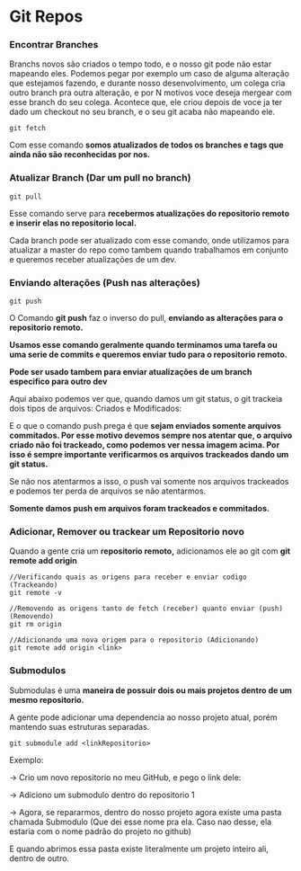 Git Repos
=========

### Encontrar Branches

Branchs novos são criados o tempo todo, e o nosso git pode não estar mapeando eles. Podemos pegar por exemplo um caso de alguma alteração que estejamos fazendo, e durante nosso desenvolvimento, um colega cria outro branch pra outra alteração, e por N motivos voce deseja mergear com esse branch do seu colega. Acontece que, ele criou depois de voce ja ter dado um checkout no seu branch, e o seu git acaba não mapeando ele.

```
git fetch

```

Com esse comando **somos atualizados de todos os branches e tags que ainda não são reconhecidas por nos.**


### Atualizar Branch (Dar um pull no branch)

```
git pull

```

Esse comando serve para **recebermos atualizações do repositorio remoto e inserir elas no repositorio local.**

Cada branch pode ser atualizado com esse comando, onde utilizamos para atualizar a master do repo como tambem quando trabalhamos em conjunto e queremos receber atualizações de um dev.


### Enviando alterações (Push nas alterações)

```
git push

```

O Comando **git push** faz o inverso do pull, **enviando as alterações para o repositorio remoto.**

**Usamos esse comando geralmente quando terminamos uma tarefa ou uma serie de commits e queremos enviar tudo para o repositorio remoto.**

**Pode ser usado tambem para enviar atualizações de um branch especifico para outro dev**

Aqui abaixo podemos ver que, quando damos um git status, o git trackeia dois tipos de arquivos: Criados e Modificados:

E o que o comando push prega é que **sejam enviados somente arquivos commitados. Por esse motivo devemos sempre nos atentar que, o arquivo criado não foi trackeado, como podemos ver nessa imagem acima. Por isso é sempre importante verificarmos os arquivos trackeados dando um git status.**

Se não nos atentarmos a isso, o push vai somente nos arquivos trackeados e podemos ter perda de arquivos se não atentarmos.

**Somente damos push em arquivos foram trackeados e commitados.**

### Adicionar, Remover ou trackear um Repositorio novo

Quando a gente cria um **repositorio remoto,** adicionamos ele ao git com **git remote add origin <link>**

```
//Verificando quais as origens para receber e enviar codigo (Trackeando)
git remote -v

//Removendo as origens tanto de fetch (receber) quanto enviar (push) (Removendo)
git rm origin

//Adicionando uma nova origem para o repositorio (Adicionando)
git remote add origin <link>

```

### Submodulos

Submodulas é uma **maneira de possuir dois ou mais projetos dentro de um mesmo repositorio.**

A gente pode adicionar uma dependencia ao nosso projeto atual, porém mantendo suas estruturas separadas.

```
git submodule add <linkRepositorio>

```

Exemplo:

→ Crio um novo repositorio no meu GitHub, e pego o link dele:


→ Adiciono um submodulo dentro do repositorio 1


→ Agora, se repararmos, dentro do nosso projeto agora existe uma pasta chamada Submodulo (Que dei esse nome pra ela. Caso nao desse, ela estaria com o nome padrão do projeto no github)


E quando abrimos essa pasta existe literalmente um projeto inteiro ali, dentro de outro.
